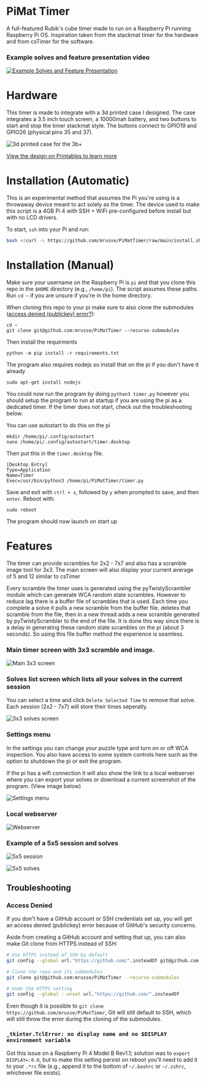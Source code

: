 # PiMat Timer
A full-featured Rubik's cube timer made to run on a Raspberry Pi running Raspberry Pi OS. Inspiration taken from the stackmat timer for the
hardware and from csTimer for the software.


### Example solves and feature presentation video 
[![Example Solves and Feature Presentation](https://i.imgur.com/VXLWDD7.png)](https://www.youtube.com/watch?v=ox_MspGBqCA)

# Hardware
This timer is made to integrate with a 3d printed case I designed. The case integrates a 3.5 inch touch screen, a 10000mah battery, and two buttons to start and stop the timer stackmat style. The buttons connect to GPIO19 and GPIO26 (physical pins 35 and 37).

![3d printed case for the 3b+](https://i.imgur.com/IAsu6mP.jpg)

[View the design on Printables to learn more](https://www.printables.com/model/240596-pimat-rubiks-cube-timer)

# Installation (Automatic)

This is an experimental method that assumes the Pi you're using is a throwaway device meant to act solely as the timer. The device used to make this script is a 4GB Pi 4 with SSH + WiFi pre-configured before install but with no LCD drivers.

To start, `ssh` into your Pi and run:

```bash
bash <(curl -s https://github.com/mrusse/PiMatTimer/raw/main/install.sh)
```

# Installation (Manual)

Make sure your username on the Raspberry Pi is `pi` and that you clone this repo in the `$HOME` directory (e.g., `/home/pi`). The script assumes these paths. Run `cd ~` if you are unsure if you're in the home directory.

When cloning this repo to your pi make sure to also clone the submodules ([access denied (publickey) error?](#access-denied)):
```
cd ~
git clone git@github.com:mrusse/PiMatTimer --recurse-submodules
```

Then install the requirments
```
python -m pip install -r requirements.txt
```

The program also requires nodejs so install that on the pi if you don't have it already
```
sudo apt-get install nodejs
```

You could now run the program by doing ```python3 timer.py``` however you should setup the program to run at startup if you are using the pi as a dedicated timer. If the timer does not start, check out the troubleshooting below.

You can use autostart to do this on the pi
```
mkdir /home/pi/.config/autostart
nano /home/pi/.config/autostart/timer.desktop
```
Then put this in the ```timer.desktop``` file.
```
[Desktop Entry]
Type=Application
Name=Timer
Exec=/usr/bin/python3 /home/pi/PiMatTimer/timer.py
```
Save and exit with ```ctrl + x```, followed by ```y``` when prompted to save, and then ```enter```. Reboot with:
```
sudo reboot
```
The program should now launch on start up

# Features

The timer can provide scrambles for 2x2 - 7x7 and also has a scramble image tool for 3x3. The main screen will also display your current average of 5 and 12 similar to csTimer

Every scramble the timer uses is generated using the pyTwistyScrambler module which can generate WCA random state scrambles.
However to reduce lag there is a buffer file of scrambles that is used. Each time you complete a solve it pulls a new scramble from the 
buffer file, deletes that scramble from the file, then in a new thread adds a new scramble generated by pyTwistyScrambler to the end of the file.
It is done this way since there is a delay in generating these random state scrambles on the pi (about 3 seconds). So using this file
buffer method the experience is seamless.

### Main timer screen with 3x3 scramble and image.

![Main 3x3 screen](https://i.imgur.com/6rO6vGL.png)

### Solves list screen which lists all your solves in the current session

You can select a time and click ```Delete Selected Time``` to remove that solve. Each session (2x2 - 7x7) will store their times seperatly.

![3x3 solves screen](https://i.imgur.com/FS5S4Jt.png)

### Settings menu

In the settings you can change your puzzle type and turn on or off WCA inspection. You also have access to some system controls here such as the option to shutdown the pi or exit the program.

If the pi has a wifi connection it will also show the link to a local webserver where you can export your solves or download a current screenshot of the program. (View image below)

![Settings menu](https://i.imgur.com/ZZB3fiO.png)

### Local webserver

![Webserver](https://i.imgur.com/E1XCaKx.png)

### Example of a 5x5 session and solves

![5x5 session](https://i.imgur.com/xjU86jv.png)

![5x5 solves](https://i.imgur.com/nuAKNQR.png)

## Troubleshooting

### Access Denied

If you don't have a GitHub account or SSH credentials set up, you will get an access denied (publickey) error because of GitHub's security concerns.

Aside from creating a GitHub account and setting that up, you can also make Git clone from HTTPS instead of SSH:

```bash
# Use HTTPS instead of SSH by default
git config --global url."https://github.com/".insteadOf git@github.com:

# Clone the repo and its submodules
git clone git@github.com:mrusse/PiMatTimer --recurse-submodules

# Undo the HTTPS setting
git config --global --unset url."https://github.com/".insteadOf
```

Even though it is possible to `git clone https://github.com/mrusse/PiMatTimer`, Git will still default to SSH, which will still throw the error during the cloning of the submodules.

### `_tkinter.TclError: no display name and no $DISPLAY environment variable`
Got this issue on a Raspberry Pi 4 Model B Rev1.1; solution was to `export DISPLAY=:0.0`, but to make this setting persist on reboot you'll need to add it to your `.*rc` file (e.g., append it to the bottom of `~/.bashrc` or `~/.zshrc`, whichever file exists).
